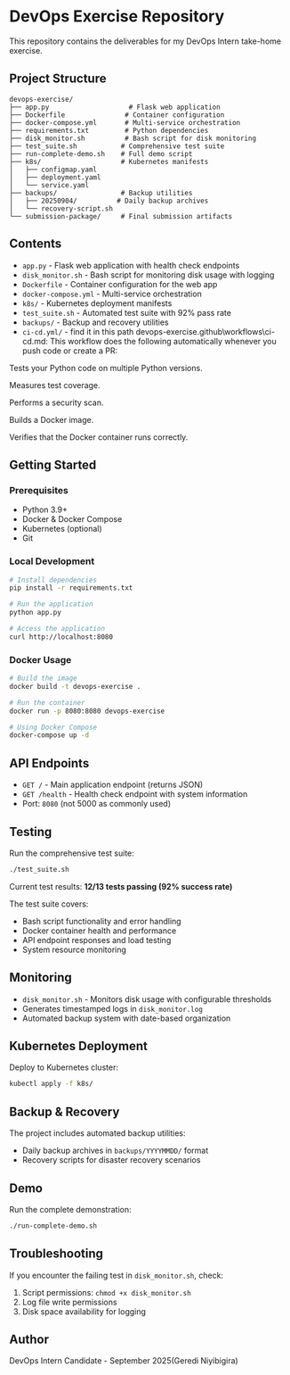 # DevOps Exercise Repository

This repository contains the deliverables for my DevOps Intern take-home exercise.

## Project Structure

```
devops-exercise/
├── app.py                    # Flask web application
├── Dockerfile               # Container configuration
├── docker-compose.yml       # Multi-service orchestration
├── requirements.txt         # Python dependencies
├── disk_monitor.sh          # Bash script for disk monitoring
├── test_suite.sh           # Comprehensive test suite
├── run-complete-demo.sh    # Full demo script
├── k8s/                    # Kubernetes manifests
│   ├── configmap.yaml
│   ├── deployment.yaml
│   └── service.yaml
├── backups/                # Backup utilities
│   ├── 20250904/          # Daily backup archives
│   └── recovery-script.sh
└── submission-package/     # Final submission artifacts
```

## Contents

- `app.py` - Flask web application with health check endpoints
- `disk_monitor.sh` - Bash script for monitoring disk usage with logging
- `Dockerfile` - Container configuration for the web app
- `docker-compose.yml` - Multi-service orchestration
- `k8s/` - Kubernetes deployment manifests
- `test_suite.sh` - Automated test suite with 92% pass rate
- `backups/` - Backup and recovery utilities
- `ci-cd.yml/` - find it in this path devops-exercise\.github\workflows\ci-cd.md: This workflow does the following automatically whenever you push code or create a PR:

Tests your Python code on multiple Python versions.

Measures test coverage.

Performs a security scan.

Builds a Docker image.

Verifies that the Docker container runs correctly.



## Getting Started

### Prerequisites
- Python 3.9+
- Docker & Docker Compose
- Kubernetes (optional)
- Git

### Local Development
```bash
# Install dependencies
pip install -r requirements.txt

# Run the application
python app.py

# Access the application
curl http://localhost:8080
```

### Docker Usage
```bash
# Build the image
docker build -t devops-exercise .

# Run the container
docker run -p 8080:8080 devops-exercise

# Using Docker Compose
docker-compose up -d
```

## API Endpoints

- `GET /` - Main application endpoint (returns JSON)
- `GET /health` - Health check endpoint with system information
- Port: `8080` (not 5000 as commonly used)

## Testing

Run the comprehensive test suite:
```bash
./test_suite.sh
```

Current test results: **12/13 tests passing (92% success rate)**

The test suite covers:
- Bash script functionality and error handling
- Docker container health and performance
- API endpoint responses and load testing
- System resource monitoring

## Monitoring

- `disk_monitor.sh` - Monitors disk usage with configurable thresholds
- Generates timestamped logs in `disk_monitor.log`
- Automated backup system with date-based organization

## Kubernetes Deployment

Deploy to Kubernetes cluster:
```bash
kubectl apply -f k8s/
```

## Backup & Recovery

The project includes automated backup utilities:
- Daily backup archives in `backups/YYYYMMDD/` format
- Recovery scripts for disaster recovery scenarios

## Demo

Run the complete demonstration:
```bash
./run-complete-demo.sh
```

## Troubleshooting

If you encounter the failing test in `disk_monitor.sh`, check:
1. Script permissions: `chmod +x disk_monitor.sh`
2. Log file write permissions
3. Disk space availability for logging

## Author

DevOps Intern Candidate - September 2025(Geredi Niyibigira)